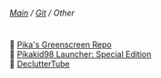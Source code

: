 ﻿###### [Main](https://pikakid98.github.io) / [Git](https://git-pikakid98.github.io) / Other
<h1></h1>

📁 [Pika's Greenscreen Repo](https://git-pikakid98.github.io/other/pikas-greenscreen-repo)
\
📁 [Pikakid98 Launcher: Special Edition](https://git-pikakid98.github.io/other/pikakid98-launcher-se)
\
📁 [DeclutterTube](https://git-pikakid98.github.io/other/decluttertube)
